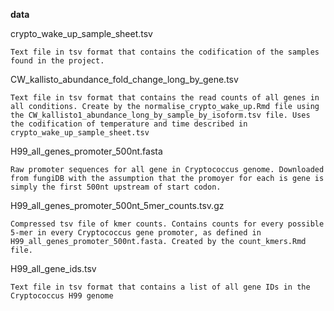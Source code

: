 **data**

crypto_wake_up_sample_sheet.tsv

    Text file in tsv format that contains the codification of the samples found in the project.
    
CW_kallisto_abundance_fold_change_long_by_gene.tsv

    Text file in tsv format that contains the read counts of all genes in all conditions. Create by the normalise_crypto_wake_up.Rmd file using the CW_kallisto1_abundance_long_by_sample_by_isoform.tsv file. Uses the codification of temperature and time described in crypto_wake_up_sample_sheet.tsv
    
H99_all_genes_promoter_500nt.fasta
    
    Raw promoter sequences for all gene in Cryptococcus genome. Downloaded from fungiDB with the assumption that the promoyer for each is gene is simply the first 500nt upstream of start codon.
    
H99_all_genes_promoter_500nt_5mer_counts.tsv.gz

    Compressed tsv file of kmer counts. Contains counts for every possible 5-mer in every Cryptococcus gene promoter, as defined in H99_all_genes_promoter_500nt.fasta. Created by the count_kmers.Rmd file.
    
H99_all_gene_ids.tsv
    
    Text file in tsv format that contains a list of all gene IDs in the Cryptococcus H99 genome